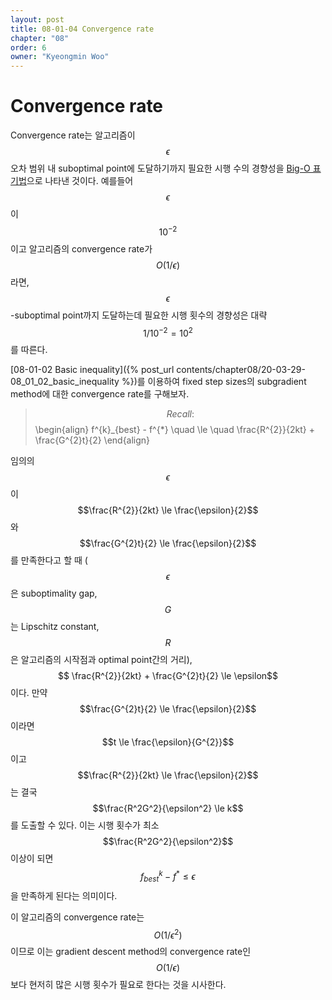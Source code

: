 ```yaml
---
layout: post
title: 08-01-04 Convergence rate
chapter: "08"
order: 6
owner: "Kyeongmin Woo"
---
```


# Convergence rate

Convergence rate는 알고리즘이 $$\epsilon$$ 오차 범위 내 suboptimal point에 도달하기까지 필요한 시행 수의 경향성을 [Big-O 표기법](https://en.wikipedia.org/wiki/Big_O_notation)으로 나타낸 것이다. 예를들어 $$\epsilon$$이 $$10^{-2}$$이고 알고리즘의 convergence rate가 $$O(1/\epsilon)$$라면, $$\epsilon$$-suboptimal point까지 도달하는데 필요한 시행 횟수의 경향성은 대략 $$1/10^{-2}=10^2$$를 따른다.

[08-01-02 Basic inequality]({% post_url contents/chapter08/20-03-29-08_01_02_basic_inequality %})를 이용하여 fixed step sizes의 subgradient method에 대한 convergence rate를 구해보자.

>$$Recall:$$
>\begin{align}
> f^{k}_{best} - f^{*} \quad \le \quad \frac{R^{2}}{2kt} + \frac{G^{2}t}{2}
\end{align}

임의의 $$\epsilon$$이 $$\frac{R^{2}}{2kt} \le \frac{\epsilon}{2}$$와 $$\frac{G^{2}t}{2} \le \frac{\epsilon}{2}$$를 만족한다고 할 때 ($$\epsilon$$은 suboptimality gap, $$G$$는 Lipschitz constant, $$R$$은 알고리즘의 시작점과 optimal point간의 거리),  $$ \frac{R^{2}}{2kt} + \frac{G^{2}t}{2} \le \epsilon$$이다. 만약 $$\frac{G^{2}t}{2} \le \frac{\epsilon}{2}$$이라면 $$t \le \frac{\epsilon}{G^{2}}$$이고 $$\frac{R^{2}}{2kt} \le \frac{\epsilon}{2}$$는 결국 $$\frac{R^2G^2}{\epsilon^2} \le k$$를 도출할 수 있다. 이는 시행 횟수가 최소 $$\frac{R^2G^2}{\epsilon^2}$$ 이상이 되면 $$f^{k}_{best} - f^{*} \le \epsilon$$을 만족하게 된다는 의미이다.

이 알고리즘의 convergence rate는 $$O(1/\epsilon^2)$$이므로 이는 gradient descent method의 convergence rate인 $$O(1/\epsilon)$$보다 현저히 많은 시행 횟수가 필요로 한다는 것을 시사한다.